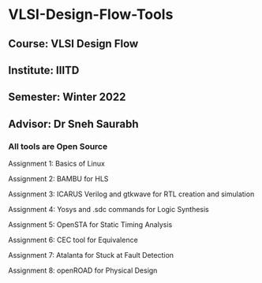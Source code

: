 # VLSI-Design-Flow-Tools
## Course: VLSI Design Flow
## Institute: IIITD
## Semester: Winter 2022
## Advisor: Dr Sneh Saurabh
### All tools are Open Source

Assignment 1:
Basics of Linux

Assignment 2:
BAMBU for HLS

Assignment 3:
ICARUS Verilog and gtkwave for RTL creation and simulation

Assignment 4:
Yosys and .sdc commands for Logic Synthesis

Assignment 5:
OpenSTA for Static Timing Analysis

Assignment 6:
CEC tool for Equivalence

Assignment 7:
Atalanta for Stuck at Fault Detection

Assignment 8:
openROAD for Physical Design
